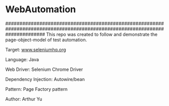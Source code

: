 # WebAutomation



##############################################################################################################################
This repo was created to follow and demonstrate the page-object-model of test automation. 

Target: www.seleniumhq.org

Language: Java

Web Driver: Selenium Chrome Driver

Dependency Injection: Autowire/bean

Pattern: Page Factory pattern

Author: Arthur Yu
